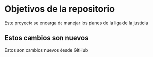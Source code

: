 # Objetivos de la repositorio

Este proyecto se encarga de manejar los planes de la liga de la justicia


## Estos cambios son nuevos
Estos son cambios nuevos desde GitHub
